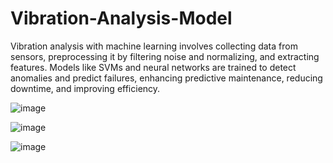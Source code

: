 # Vibration-Analysis-Model
Vibration analysis with machine learning involves collecting data from sensors, preprocessing it by filtering noise and normalizing, and extracting features. Models like SVMs and neural networks are trained to detect anomalies and predict failures, enhancing predictive maintenance, reducing downtime, and improving efficiency.

![image](https://github.com/user-attachments/assets/1b743511-47dc-47a2-bcf6-69a6e5a67f2e)

![image](https://github.com/user-attachments/assets/8c77258b-70ce-4e7d-b715-0596e7a3d0aa)

![image](https://github.com/user-attachments/assets/59ce5ca7-d8ba-4039-a1eb-d4b802dad4de)

